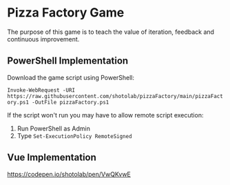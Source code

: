 # Pizza Factory Game
The purpose of this game is to teach the value of iteration, feedback and continuous improvement.

## PowerShell Implementation
Download the game script using PowerShell:

```Invoke-WebRequest -URI https://raw.githubusercontent.com/shotolab/pizzaFactory/main/pizzaFactory.ps1 -OutFile pizzaFactory.ps1```

If the script won't run you may have to allow remote script execution:
1. Run PowerShell as Admin
2. Type ```Set-ExecutionPolicy RemoteSigned```

## Vue Implementation
https://codepen.io/shotolab/pen/VwQKvwE
